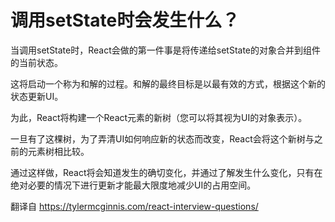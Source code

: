 # 调用**setState**时会发生什么？

当调用setState时，React会做的第一件事是将传递给setState的对象合并到组件的当前状态。



这将启动一个称为和解的过程。和解的最终目标是以最有效的方式，根据这个新的状态更新UI。

为此，React将构建一个React元素的新树（您可以将其视为UI的对象表示）。

一旦有了这棵树，为了弄清UI如何响应新的状态而改变，React会将这个新树与之前的元素树相比较。

通过这样做，React将会知道发生的确切变化，并通过了解发生什么变化，只有在绝对必要的情况下进行更新才能最大限度地减少UI的占用空间。



翻译自 https://tylermcginnis.com/react-interview-questions/